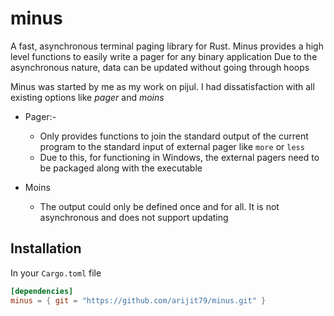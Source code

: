 # minus
A fast, asynchronous terminal paging library for Rust. Minus provides a high level functions to easily write a pager for any binary application
Due to the asynchronous nature, data can be updated without going through hoops

Minus was started by me as my work on pijul. I had dissatisfaction with all existing options like *pager* and *moins*

* Pager:-
    * Only provides functions to join the standard output of the current program to the standard input of external pager like `more` or `less`
    * Due to this, for functioning in Windows, the external pagers need to be packaged along with the executable

* Moins
    * The output could only be defined once and for all. It is not asynchronous and does not support updating

## Installation
In your `Cargo.toml` file

```toml
[dependencies]
minus = { git = "https://github.com/arijit79/minus.git" }
```
